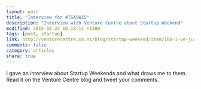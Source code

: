 ```yaml
---
layout: post
title: "Interview for #TGASW15"
description: "Interview with Venture Centre about Startup Weekend"
modified: 2015-10-22 10:18:11 +1300
tags: [post, startup]
link: http://venturecentre.co.nz/blog/startup-weekend/item/108-i-ve-just-had-a-life-changing-experience-tgasw15
comments: false
category: articles
share: true
---
```


I gave an interview about Startup Weekends and what draws me to them.
Read it on the Venture Centre blog and tweet your comments.
